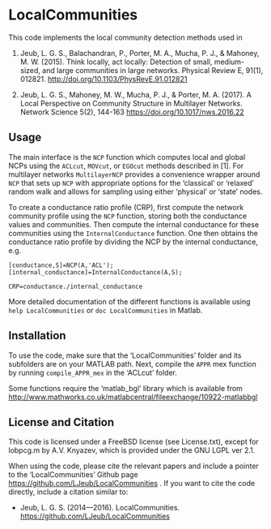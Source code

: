 # LocalCommunities

This code implements the local community detection methods used in
 
1.	Jeub, L. G. S., Balachandran, P., Porter, M. A., Mucha, P. J., & Mahoney, M. W. (2015). 
	Think locally, act locally: Detection of small, medium-sized, and large communities in large networks. 
	Physical Review E, 91(1), 012821. 
	http://doi.org/10.1103/PhysRevE.91.012821

2. 	Jeub, L. G. S., Mahoney, M. W., Mucha, P. J., & Porter, M. A. (2017). 
	A Local Perspective on Community Structure in Multilayer Networks. 
	Network Science 5(2),  144-163
    https://doi.org/10.1017/nws.2016.22

## Usage

The main interface is the `NCP` function which computes local and global NCPs using the `ACLcut`, `MOVcut`, or `EGOcut` methods described in [1]. For multilayer networks `MultilayerNCP` provides a convenience wrapper around `NCP` that sets up `NCP` with appropriate options for the ‘classical’ or ‘relaxed’ random walk and allows for sampling using either ‘physical’ or ‘state’ nodes.

To create a conductance ratio profile (CRP), first compute the network community profile using the `NCP` function, storing both the conductance values and communities. Then compute the internal conductance for these communities using the `InternalConductance` function. One then obtains the conductance ratio profile by dividing the NCP by the internal conductance, e.g.

    [conductance,S]=NCP(A,'ACL');
    [internal_conductance]=InternalConductance(A,S);
    
    CRP=conductance./internal_conductance

More detailed documentation of the different functions is available using `help LocalCommunities` or `doc LocalCommunities` in Matlab.

## Installation

To use the code, make sure that the ‘LocalCommunities’ folder and its subfolders are on your MATLAB path. Next, compile the `APPR` mex function by running `compile_APPR_mex` in the ‘ACLcut’ folder.

Some functions require the ‘matlab_bgl’ library which is available from http://www.mathworks.co.uk/matlabcentral/fileexchange/10922-matlabbgl

## License and Citation

This code is licensed under a FreeBSD license (see License.txt), except
for lobpcg.m by A.V. Knyazev, which is provided under the GNU LGPL ver 2.1.

When using the code, please cite the relevant papers and include a pointer to the ‘LocalCommunities’ Github page https://github.com/LJeub/LocalCommunities . If you want to cite the code directly, include a citation similar to:

* Jeub, L. G. S. (2014—2016). LocalCommunities. https://github.com/LJeub/LocalCommunities

